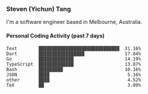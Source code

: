 ### Steven (Yichun) Tang

I'm a software engineer based in Melbourne, Australia.

#### Personal Coding Activity (past 7 days)
```
Text        ▓▓▓▓▓▓▓▓▓▓▓▓▓▓▓▓▓▓▓▓▓▓▓▓▓▓▓▓▓▓  31.16%
Dart        ▓▓▓▓▓▓▓▓▓▓▓▓▓▓▓▓▓               17.84%
Go          ▓▓▓▓▓▓▓▓▓▓▓▓▓                   14.19%
TypeScript  ▓▓▓▓▓▓▓▓▓▓▓▓▓                   13.87%
Bash        ▓▓▓▓▓▓▓▓▓                       10.16%
JSON        ▓▓▓▓                             5.16%
other       ▓▓▓▓                             4.52%
TeX         ▓▓                               3.09%
```
